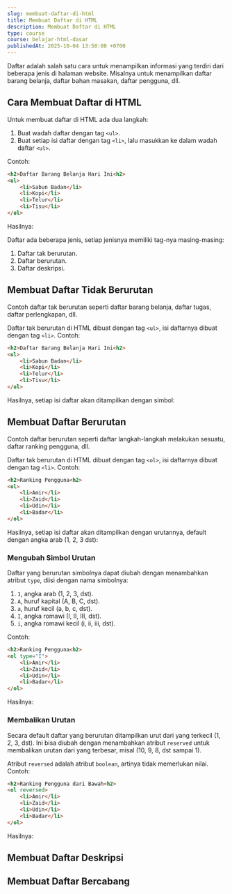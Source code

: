 ```yaml
---
slug: membuat-daftar-di-html
title: Membuat Daftar di HTML
description: Membuat Daftar di HTML
type: course
course: belajar-html-dasar
publishedAt: 2025-10-04 13:50:00 +0700
---
```


Daftar adalah salah satu cara untuk menampilkan informasi yang terdiri dari beberapa jenis di halaman website. Misalnya untuk menampilkan daftar barang belanja, daftar bahan masakan, daftar pengguna, dll.

## Cara Membuat Daftar di HTML

Untuk membuat daftar di HTML ada dua langkah:

1. Buat wadah daftar dengan tag `<ul>`.
2. Buat setiap isi daftar dengan tag `<li>`, lalu masukkan ke dalam wadah daftar `<ul>`.

Contoh:

```html
<h2>Daftar Barang Belanja Hari Ini<h2>
<ul>
    <li>Sabun Badan</li>
    <li>Kopi</li>
    <li>Telur</li>
    <li>Tisu</li>
</ul>
```

Hasilnya:

Daftar ada beberapa jenis, setiap jenisnya memiliki tag-nya masing-masing:

1. Daftar tak berurutan.
2. Daftar berurutan.
3. Daftar deskripsi.

## Membuat Daftar Tidak Berurutan

Contoh daftar tak berurutan seperti daftar barang belanja, daftar tugas, daftar perlengkapan, dll.

Daftar tak berurutan di HTML dibuat dengan tag `<ul>`, isi daftarnya dibuat dengan tag `<li>`. Contoh:

```html
<h2>Daftar Barang Belanja Hari Ini<h2>
<ul>
    <li>Sabun Badan</li>
    <li>Kopi</li>
    <li>Telur</li>
    <li>Tisu</li>
</ul>
```

Hasilnya, setiap isi daftar akan ditampilkan dengan simbol:

## Membuat Daftar Berurutan

Contoh daftar berurutan seperti daftar langkah-langkah melakukan sesuatu, daftar ranking pengguna, dll.

Daftar tak berurutan di HTML dibuat dengan tag `<ol>`, isi daftarnya dibuat dengan tag `<li>`. Contoh:

```html
<h2>Ranking Pengguna<h2>
<ol>
    <li>Amir</li>
    <li>Zaid</li>
    <li>Udin</li>
    <li>Badar</li>
</ol>
```

Hasilnya, setiap isi daftar akan ditampilkan dengan urutannya, default dengan angka arab (1, 2, 3 dst):

### Mengubah Simbol Urutan

Daftar yang berurutan simbolnya dapat diubah dengan menambahkan atribut `type`, diisi dengan nama simbolnya:

1. `1`, angka arab (1, 2, 3, dst).
2. `A`, huruf kapital (A, B, C, dst).
3. `a`, huruf kecil (a, b, c, dst).
4. `I`, angka romawi (I, II, III, dst).
5. `i`, angka romawi kecil (i, ii, iii, dst).

Contoh:

```html
<h2>Ranking Pengguna<h2>
<ol type="I">
    <li>Amir</li>
    <li>Zaid</li>
    <li>Udin</li>
    <li>Badar</li>
</ol>
```

Hasilnya:

### Membalikan Urutan

Secara default daftar yang berurutan ditampilkan urut dari yang terkecil (1, 2, 3, dst). Ini bisa diubah dengan menambahkan atribut `reserved` untuk membalikan urutan dari yang terbesar, misal (10, 9, 8, dst sampai 1).

Atribut `reversed` adalah atribut `boolean`, artinya tidak memerlukan nilai. Contoh:

```html
<h2>Ranking Pengguna dari Bawah<h2>
<ol reversed>
    <li>Amir</li>
    <li>Zaid</li>
    <li>Udin</li>
    <li>Badar</li>
</ol>
```

Hasilnya:

## Membuat Daftar Deskripsi

## Membuat Daftar Bercabang